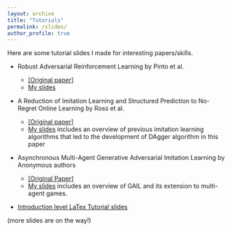 ```yaml
---
layout: archive
title: "Tutorials"
permalink: /slides/
author_profile: true
---
```

Here are some tutorial slides I made for interesting papers/skills. 
- Robust Adversarial Reinforcement Learning by Pinto et al.
  - [[Original paper]](https://arxiv.org/abs/1703.02702)
  - [My slides](/files/rarl_shuijing.pdf)

- A Reduction of Imitation Learning and Structured Prediction to No-Regret Online Learning by Ross et al.
  - [[Original paper]](https://www.cs.cmu.edu/~sross1/publications/Ross-AIStats11-NoRegret.pdf)
  - [My slides](/files/20190926_DAgger.pdf) includes an overview of previous imitation learning algorithms that led to the development of DAgger algorithm in this paper

- Asynchronous Multi-Agent Generative Adversarial Imitation Learning by Anonymous authors
  - [[Original Paper]](https://openreview.net/forum?id=Syx33erYwH)
  - [My slides](/files/AMAGAIL_Shuijing_20191012.pdf) includes an overview of GAIL and its extension to multi-agent games.

- [Introduction level LaTex Tutorial slides](/files/latex_tutorial.pdf)

(more slides are on the way!)
